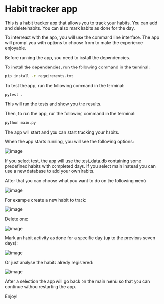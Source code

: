 # Habit tracker app

This is a habit tracker app that allows you to track your habits. 
You can add and delete habits. You can also mark habits as done for the day.

To interreact with the app, you will use the command line interface.
The app will prompt you with options to choose from to make the experience enjoyable.

Before running the app, you need to install the dependencies.

To install the dependencies, run the following command in the terminal:

```bash
pip install -r requirements.txt
```

To test the app, run the following command in the terminal:

```bash
pytest .
```

This will run the tests and show you the results.


Then, to run the app, run the following command in the terminal:

```bash
python main.py
```

The app will start and you can start tracking your habits.


When the app starts running, you will see the following options:

![image](https://github.com/enrypiff/habit_tracker/assets/139701172/c2f41fe1-2834-4b1e-9b3f-52157ab82ad6)


If you select test, the app will use the test_data.db containing some predefined habits with completed days.
If you select main instead you can use a new database to add your own habits.

After that you can choose what you want to do on the following menù

![image](https://github.com/enrypiff/habit_tracker/assets/139701172/6914e251-73bf-4cd7-9a91-8fcc2e78daee)

For example create a new habit to track:

![image](https://github.com/enrypiff/habit_tracker/assets/139701172/700d5147-b258-4d74-9df3-8b70023935d3)

Delete one:

![image](https://github.com/enrypiff/habit_tracker/assets/139701172/bc226f58-67c2-4d0b-8983-1ce7546252a5)

Mark an habit activity as done for a specific day (up to the previous seven days):

![image](https://github.com/enrypiff/habit_tracker/assets/139701172/e4b68832-9ac7-494d-b1cf-02b52e489ffe)

Or just analyse the habits alredy registered:

![image](https://github.com/enrypiff/habit_tracker/assets/139701172/ca8e56c0-a20b-4e1e-90ad-3e8f94e84f4c)

After a selection the app will go back on the main menù so that you can continue withou restarting the app.


Enjoy!
